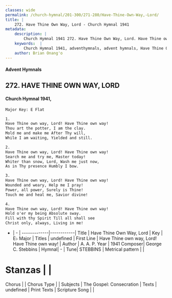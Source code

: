 ```yaml
---
classes: wide
permalink: /church-hymnal/201-300/271-280/Have-Thine-Own-Way,-Lord/
title: |
    272. Have Thine Own Way, Lord - Church Hymnal 1941
metadata:
    description: |
        Church Hymnal 1941 272. Have Thine Own Way, Lord. Have Thine own way, Lord! Have Thine own way! Thou art the potter, I am the clay. Mold me and make me After Thy will, While I am waiting, Yielded and still. 
    keywords:  |
        Church Hymnal 1941, adventhymnals, advent hymnals, Have Thine Own Way, Lord, Have Thine own way, Lord! Have Thine own way!. 
    author: Brian Onang'o
---
```


#### Advent Hymnals
## 272. HAVE THINE OWN WAY, LORD
####  Church Hymnal 1941,

```txt
Major Key: E Flat

1.
Have Thine own way, Lord! Have Thine own way!
Thou art the potter, I am the clay.
Mold me and make me After Thy will,
While I am waiting, Yielded and still.

2.
Have Thine own way, Lord! Have Thine own way!
Search me and try me, Master today!
Whiter than snow, Lord, Wash me just now,
As in Thy presence Humbly I bow.

3.
Have Thine own way, Lord! Have Thine own way!
Wounded and weary, Help me I pray!
Power, all power, Surely is Thine!
Touch me and heal me, Savior divine!

4.
Have Thine own way, Lord! Have Thine own way!
Hold o'er my being Absolute sway.
Fill with thy Spirit Till all shall see
Christ only, always, Living in me!

```

- |   -  |
-------------|------------|
Title | Have Thine Own Way, Lord |
Key | E♭ Major |
Titles | undefined |
First Line | Have Thine own way, Lord! Have Thine own way! |
Author | A. A. P.
Year | 1941
Composer| George C. Stebbins |
Hymnal|  - |
Tune| STEBBINS |
Metrical pattern | |
# Stanzas |  |
Chorus |  |
Chorus Type |  |
Subjects | The Gospel: Consecration |
Texts | undefined |
Print Texts | 
Scripture Song |  |
    
